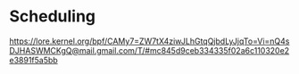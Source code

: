 # Scheduling

<!-- preemption -->
https://lore.kernel.org/bpf/CAMy7=ZW7tX4ziwJLhGtqQjbdLyJjqTo=Vi=nQ4sDJHASWMCKgQ@mail.gmail.com/T/#mc845d9ceb334335f02a6c110320e2e3891f5a5bb

<!-- sleepable programs -->

<!-- timers -->
